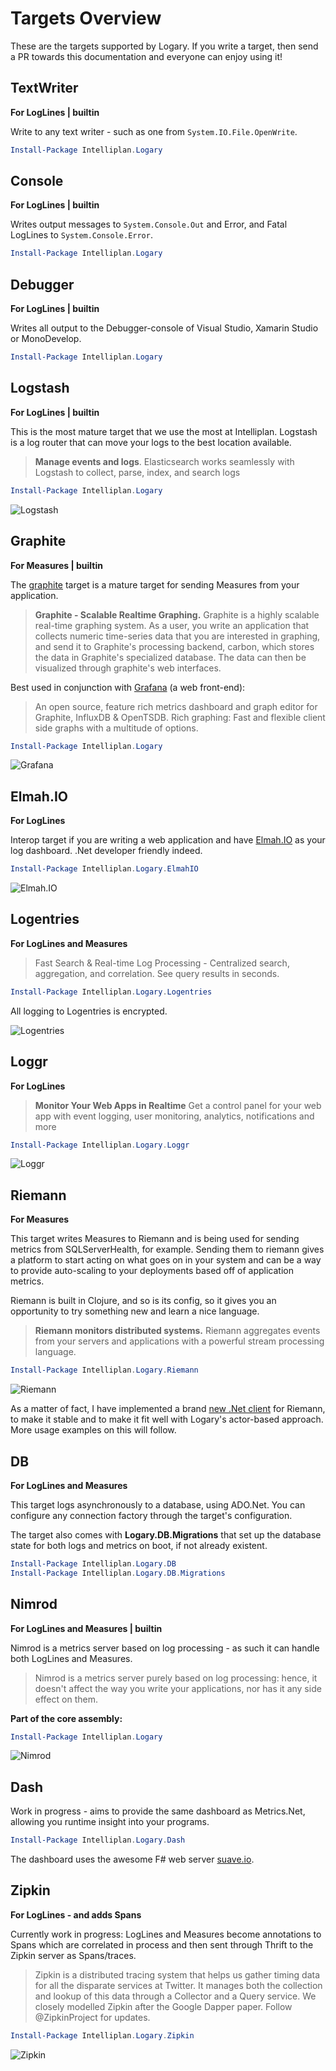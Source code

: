 # Targets Overview

These are the targets supported by Logary. If you write a target, then send a PR
towards this documentation and everyone can enjoy using it!

## TextWriter

**For LogLines | builtin**

Write to any text writer - such as one from `System.IO.File.OpenWrite`.

``` powershell
Install-Package Intelliplan.Logary 
```

## Console

**For LogLines | builtin**

Writes output messages to `System.Console.Out` and Error, and Fatal LogLines
to `System.Console.Error`.

``` powershell
Install-Package Intelliplan.Logary 
```

## Debugger

**For LogLines | builtin**

Writes all output to the Debugger-console of Visual Studio, Xamarin Studio or
MonoDevelop.

``` powershell
Install-Package Intelliplan.Logary 
```

## Logstash

**For LogLines | builtin**

This is the most mature target that we use the most at Intelliplan. Logstash is
a log router that can move your logs to the best location available.

> **Manage events and logs**. Elasticsearch works seamlessly with Logstash to
> collect, parse, index, and search logs

``` powershell
Install-Package Intelliplan.Logary 
```

![Logstash](https://raw.githubusercontent.com/logary/logary-assets/master/targets/logstash.png)

## Graphite

**For Measures | builtin**

The [graphite](http://graphite.wikidot.com/faq) target is a mature target for
sending Measures from your application.

> **Graphite - Scalable Realtime Graphing.**  Graphite is a highly scalable
> real-time graphing system. As a user, you write an application that collects
> numeric time-series data that you are interested in graphing, and send it to
> Graphite's processing backend, carbon, which stores the data in Graphite's
> specialized database. The data can then be visualized through graphite's web
> interfaces.

Best used in conjunction with [Grafana](http://grafana.org/) (a web front-end):

> An open source, feature rich metrics dashboard and graph editor for Graphite,
> InfluxDB & OpenTSDB. Rich graphing: Fast and flexible client side graphs with
> a multitude of options.

``` powershell
Install-Package Intelliplan.Logary 
```

![Grafana](https://raw.githubusercontent.com/logary/logary-assets/master/targets/grafana.png)

## Elmah.IO

**For LogLines**

Interop target if you are writing a web application and have
[Elmah.IO](https://elmah.io/) as your log dashboard. <span title="Unless you're
scared of the big, big world out there, consider using something that many other
sorts of developers than .Net developers use, such as one of the other
targets">.Net developer friendly indeed</span>.

``` powershell
Install-Package Intelliplan.Logary.ElmahIO 
```

![Elmah.IO](https://raw.githubusercontent.com/logary/logary-assets/master/targets/elmahio.png)

## Logentries

**For LogLines and Measures**

> Fast Search & Real-time Log Processing - Centralized search, aggregation, and
> correlation. See query results in seconds.

``` powershell
Install-Package Intelliplan.Logary.Logentries 
```

All logging to Logentries is encrypted.

![Logentries](https://raw.githubusercontent.com/logary/logary-assets/master/targets/logentries.png)

## Loggr

**For LogLines**

> **Monitor Your Web Apps in Realtime**
> Get a control panel for your web app with event logging, user monitoring,
> analytics, notifications and more

``` powershell
Install-Package Intelliplan.Logary.Loggr 
```

![Loggr](https://raw.githubusercontent.com/logary/logary-assets/master/targets/loggr.png)

## Riemann

**For Measures**

This target writes Measures to Riemann and is being used for sending metrics
from SQLServerHealth, for example. Sending them to riemann gives a platform to
start acting on what goes on in your system and can be a way to provide
auto-scaling to your deployments based off of application metrics.

Riemann is built in Clojure, and so is its config, so it gives you an
opportunity to try something new and learn a nice language.

> **Riemann monitors distributed systems.** Riemann aggregates events from your
> servers and applications with a powerful stream processing language.

``` powershell
Install-Package Intelliplan.Logary.Riemann 
```

![Riemann](https://raw.githubusercontent.com/logary/logary-assets/master/targets/riemann.png)

As a matter of fact, I have implemented a brand [new .Net
client](https://github.com/logary/logary/blob/feature/protobuf-riemann/src/Logary.Riemann/Client.fs#L56)
for Riemann, to make it stable and to make it fit well with Logary's
actor-based approach. More usage examples on this will follow.

## DB

**For LogLines and Measures**

This target logs asynchronously to a database, using ADO.Net. You can configure
any connection factory through the target's configuration.

The target also comes with **Logary.DB.Migrations** that set up the database
state for both logs and metrics on boot, if not already existent.

``` powershell
Install-Package Intelliplan.Logary.DB 
Install-Package Intelliplan.Logary.DB.Migrations 
```

## Nimrod

**For LogLines and Measures | builtin**

Nimrod is a metrics server based on log processing - as such it can handle both
LogLines and Measures.

> Nimrod is a metrics server purely based on log processing: hence, it doesn't
> affect the way you write your applications, nor has it any side effect on them.

**Part of the core assembly:**

``` powershell
Install-Package Intelliplan.Logary 
```

![Nimrod](https://raw.githubusercontent.com/logary/logary-assets/master/targets/nimrod.png)

## Dash

Work in progress - aims to provide the same dashboard as Metrics.Net, allowing
you runtime insight into your programs.

``` powershell
Install-Package Intelliplan.Logary.Dash 
```

The dashboard uses the awesome F# web server [suave.io](http://suave.io/).

## Zipkin

**For LogLines - and adds Spans**

Currently work in progress: LogLines and Measures become annotations to Spans
which are correlated in process and then sent through Thrift to the Zipkin
server as Spans/traces.

> Zipkin is a distributed tracing system that helps us gather timing data for
> all the disparate services at Twitter. It manages both the collection and
> lookup of this data through a Collector and a Query service. We closely
> modelled Zipkin after the Google Dapper paper. Follow @ZipkinProject for
> updates.

``` powershell
Install-Package Intelliplan.Logary.Zipkin 
```

![Zipkin](https://raw.githubusercontent.com/logary/logary-assets/master/targets/zipkin.png)

